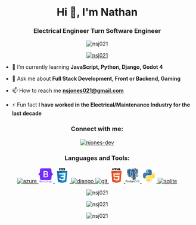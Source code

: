 <h1 align="center">Hi 👋, I'm Nathan</h1>
<h3 align="center">Electrical Engineer Turn Software Engineer</h3>

<p align="center"> <img src="https://komarev.com/ghpvc/?username=nsj021&label=Profile%20views&color=0e75b6&style=flat" alt="nsj021" /> </p>

<p align="center"> <a href="https://github.com/ryo-ma/github-profile-trophy"><img src="https://github-profile-trophy.vercel.app/?username=nsj021&theme=onedark" alt="nsj021" /></a> </p>


- 🌱 I’m currently learning **JavaScript, Python, Django, Godot 4**

- 💬 Ask me about **Full Stack Development, Front or Backend, Gaming**

- 📫 How to reach me **nsjones021@gmail.com**

- ⚡ Fun fact **I have worked in the Electrical/Maintenance Industry for the last decade**

<h3 align="center">Connect with me:</h3>
<p align="center">
<a href="https://linkedin.com/in/njones-dev" target="blank"><img align="center" src="https://raw.githubusercontent.com/rahuldkjain/github-profile-readme-generator/master/src/images/icons/Social/linked-in-alt.svg" alt="njones-dev" height="30" width="40" /></a>
</p>

<h3 align="center">Languages and Tools:</h3>
<p align="center"> 
  <a href="https://azure.microsoft.com/en-in/" target="_blank" rel="noreferrer"> <img src="https://www.vectorlogo.zone/logos/microsoft_azure/microsoft_azure-icon.svg" alt="azure" width="40" height="40"/> </a> 
  <a href="https://getbootstrap.com" target="_blank" rel="noreferrer"> <img src="https://raw.githubusercontent.com/devicons/devicon/master/icons/bootstrap/bootstrap-plain-wordmark.svg" alt="bootstrap" width="40" height="40"/> </a> 
  <a href="https://www.w3schools.com/css/" target="_blank" rel="noreferrer"> <img src="https://raw.githubusercontent.com/devicons/devicon/master/icons/css3/css3-original-wordmark.svg" alt="css3" width="40" height="40"/> </a> 
  <a href="https://www.djangoproject.com/" target="_blank" rel="noreferrer"> <img src="https://cdn.worldvectorlogo.com/logos/django.svg" alt="django" width="40" height="40"/> </a> 
  <a href="https://git-scm.com/" target="_blank" rel="noreferrer"> <img src="https://www.vectorlogo.zone/logos/git-scm/git-scm-icon.svg" alt="git" width="40" height="40"/> </a> 
  <a href="https://www.w3.org/html/" target="_blank" rel="noreferrer"> <img src="https://raw.githubusercontent.com/devicons/devicon/master/icons/html5/html5-original-wordmark.svg" alt="html5" width="40" height="40"/> </a> 
  <a href="https://www.postgresql.org" target="_blank" rel="noreferrer"> <img src="https://raw.githubusercontent.com/devicons/devicon/master/icons/postgresql/postgresql-original-wordmark.svg" alt="postgresql" width="40" height="40"/> </a> 
  <a href="https://www.python.org" target="_blank" rel="noreferrer"> <img src="https://raw.githubusercontent.com/devicons/devicon/master/icons/python/python-original.svg" alt="python" width="40" height="40"/> </a> 
  <a href="https://www.sqlite.org/" target="_blank" rel="noreferrer"> <img src="https://www.vectorlogo.zone/logos/sqlite/sqlite-icon.svg" alt="sqlite" width="40" height="40"/> </a> </p>

<p align="center"><img src="https://github-readme-stats.vercel.app/api/top-langs?username=nsj021&show_icons=true&locale=en&layout=compact" alt="nsj021" /></p>

<p align="center"><img src="https://github-readme-stats.vercel.app/api?username=nsj021&show_icons=true&locale=en" alt="nsj021" /></p>

<p align="center"><img src="https://github-readme-streak-stats.herokuapp.com/?user=nsj021&" alt="nsj021" /></p>
